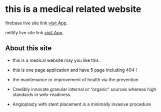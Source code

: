 # this is a medical related website

firebase live site link [visit App](https://health-caree.web.app/home).


netlify live site link [visit App](https://health-care-31.netlify.app/).

## About this site
-   this is a medical website may you like this.

-   this is one page application and have 5 page including 404 !

-   the maintenance or improvement of health via the prevention

-   Credibly innovate granular internal or “organic“ sources whereas high standards in web-readiness.

-   Angioplasty with stent placement is a minimally invasive procedure 